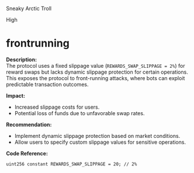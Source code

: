 Sneaky Arctic Troll

High

# frontrunning

**Description:**  
The protocol uses a fixed slippage value (`REWARDS_SWAP_SLIPPAGE = 2%`) for reward swaps but lacks dynamic slippage protection for certain operations. This exposes the protocol to front-running attacks, where bots can exploit predictable transaction outcomes.

**Impact:**  
- Increased slippage costs for users.
- Potential loss of funds due to unfavorable swap rates.

**Recommendation:**  
- Implement dynamic slippage protection based on market conditions.
- Allow users to specify custom slippage values for sensitive operations.

**Code Reference:**  
```solidity
uint256 constant REWARDS_SWAP_SLIPPAGE = 20; // 2%
```